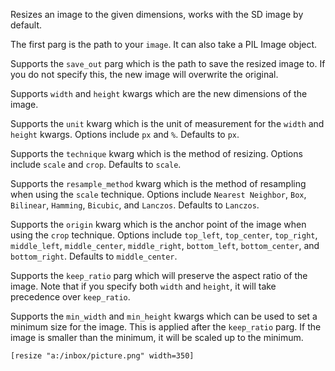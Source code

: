 Resizes an image to the given dimensions, works with the SD image by default.

The first parg is the path to your `image`. It can also take a PIL Image object.

Supports the `save_out` parg which is the path to save the resized image to. If you do not specify this, the new image will overwrite the original.

Supports `width` and `height` kwargs which are the new dimensions of the image.

Supports the `unit` kwarg which is the unit of measurement for the `width` and `height` kwargs. Options include `px` and `%`. Defaults to `px`.

Supports the `technique` kwarg which is the method of resizing. Options include `scale` and `crop`. Defaults to `scale`.

Supports the `resample_method` kwarg which is the method of resampling when using the `scale` technique. Options include `Nearest Neighbor`, `Box`, `Bilinear`, `Hamming`, `Bicubic`, and `Lanczos`. Defaults to `Lanczos`.

Supports the `origin` kwarg which is the anchor point of the image when using the `crop` technique. Options include `top_left`, `top_center`, `top_right`, `middle_left`, `middle_center`, `middle_right`, `bottom_left`, `bottom_center`, and `bottom_right`. Defaults to `middle_center`.

Supports the `keep_ratio` parg which will preserve the aspect ratio of the image. Note that if you specify both `width` and `height`, it will take precedence over `keep_ratio`.

Supports the `min_width` and `min_height` kwargs which can be used to set a minimum size for the image. This is applied after the `keep_ratio` parg. If the image is smaller than the minimum, it will be scaled up to the minimum.

```
[resize "a:/inbox/picture.png" width=350]
```
